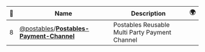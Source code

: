 |:star2: | Name | Description | 🌍|
|---|---|---|---|
|8|[@postables](https://github.com/postables)/[**Postables-Payment-Channel**](https://github.com/postables/Postables-Payment-Channel)|Postables Reusable Multi Party Payment Channel||

